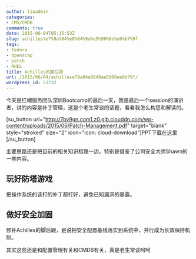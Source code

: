 ```yaml
---
author: liuadmin
categories:
- CMS/CMDB
comments: true
date: 2015-06-04T05:15:53Z
slug: achilles%e7%9a%84%e8%84%9a%e5%90%8e%e8%b7%9f
tags:
- fedora
- openscap
- patch
- RHEL
title: Achilles的脚后跟
url: /2015/06/04/achillese79a84e8849ae5908ee8b79f/
wordpress_id: 53732
---
```


今天是红帽服务团队深圳Bootcamp的最后一天，我是最后一个session的演讲者，讲的内容是补丁管理，这是个老生常谈的话题，看看我怎么构思和解读的。

[su_button url="http://7bv9gn.com1.z0.glb.clouddn.com/wp-content/uploads/2015/06/Patch-Management.pdf" target="blank" style="stroked" size="2" icon="icon: cloud-download"]PPT下载在这里[/su_button]

主要思路还是把目前的相关知识梳理一边。特别是借鉴了公司安全大师Shawn的一些内容。


## 玩好防塔游戏


把操作系统的该打的补丁都打好，避免已知漏洞的暴露。


## 做好安全加固


修补Achilles的脚后跟，是说把安全配置基线落实到系统中，并行成为长效保持机制。

其实这些还是和配置管理有关和CMDB有关，真是老生常谈呵呵
